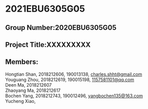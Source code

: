 # 2021EBU6305G05
## Group Number:2020EBU6305G05
## Project Title:XXXXXXXXX
## Members:
Hongtian Shan, 2018212606, 190013138, charles.shht@gmail.com  
Youguang Zhou, 2018212619, 190015198, 1157581101@qq.com  
Deen Ma, 2018212607  
Zhaoyang Ma, 2018212617  
Bochen Yang, 2018212743, 190012496, yangbochen135@163.com  
Yucheng Xiao, 
